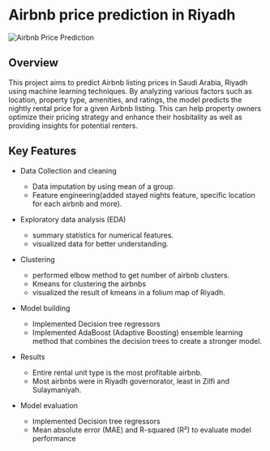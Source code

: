 # Airbnb price prediction in Riyadh

![Airbnb Price Prediction](images/airbnb-price-prediction.png)


## Overview

This project aims to predict Airbnb listing prices in Saudi Arabia, Riyadh using machine learning techniques. By analyzing various factors such as location, property type, amenities, and ratings, the model predicts the nightly rental price for a given Airbnb listing. This can help property owners optimize their pricing strategy and enhance their hosbitality as well as providing insights for potential renters.

## Key Features

* Data Collection and cleaning
   * Data imputation by using mean of a group.
   * Feature engineering(added stayed nights feature, specific location for each airbnb and more).

* Exploratory data analysis (EDA)
   * summary statistics for numerical features.
   * visualized data for better understanding.

* Clustering
   * performed elbow method to get number of airbnb clusters.
   * Kmeans for clustering the airbnbs
   * visualized the result of kmeans in a folium map of Riyadh.

  
* Model building
   * Implemented Decision tree regressors
   * Implemented AdaBoost (Adaptive Boosting) ensemble learning method that combines the decision trees to create a stronger model.

* Results
   * Entire rental unit type is the most profitable airbnb.
   * Most airbnbs were in Riyadh governorator, least in Zilfi and Sulaymaniyah.

* Model evaluation
   * Implemented Decision tree regressors
   * Mean absolute error (MAE) and R-squared (R²) to evaluate model performance 


